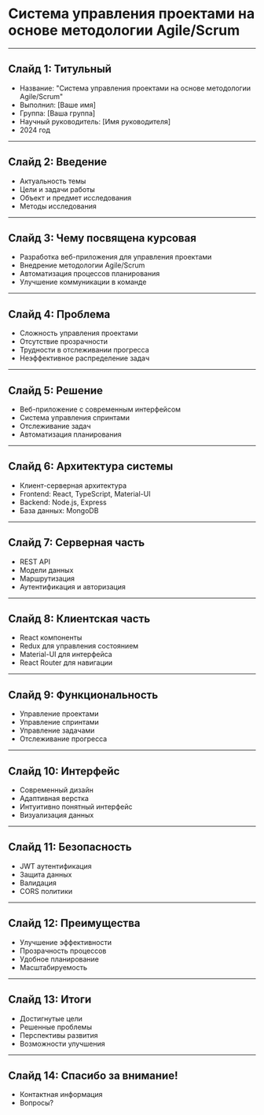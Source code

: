# Система управления проектами на основе методологии Agile/Scrum

---

## Слайд 1: Титульный
- Название: "Система управления проектами на основе методологии Agile/Scrum"
- Выполнил: [Ваше имя]
- Группа: [Ваша группа]
- Научный руководитель: [Имя руководителя]
- 2024 год

---

## Слайд 2: Введение
- Актуальность темы
- Цели и задачи работы
- Объект и предмет исследования
- Методы исследования

---

## Слайд 3: Чему посвящена курсовая
- Разработка веб-приложения для управления проектами
- Внедрение методологии Agile/Scrum
- Автоматизация процессов планирования
- Улучшение коммуникации в команде

---

## Слайд 4: Проблема
- Сложность управления проектами
- Отсутствие прозрачности
- Трудности в отслеживании прогресса
- Неэффективное распределение задач

---

## Слайд 5: Решение
- Веб-приложение с современным интерфейсом
- Система управления спринтами
- Отслеживание задач
- Автоматизация планирования

---

## Слайд 6: Архитектура системы
- Клиент-серверная архитектура
- Frontend: React, TypeScript, Material-UI
- Backend: Node.js, Express
- База данных: MongoDB

---

## Слайд 7: Серверная часть
- REST API
- Модели данных
- Маршрутизация
- Аутентификация и авторизация

---

## Слайд 8: Клиентская часть
- React компоненты
- Redux для управления состоянием
- Material-UI для интерфейса
- React Router для навигации

---

## Слайд 9: Функциональность
- Управление проектами
- Управление спринтами
- Управление задачами
- Отслеживание прогресса

---

## Слайд 10: Интерфейс
- Современный дизайн
- Адаптивная верстка
- Интуитивно понятный интерфейс
- Визуализация данных

---

## Слайд 11: Безопасность
- JWT аутентификация
- Защита данных
- Валидация
- CORS политики

---

## Слайд 12: Преимущества
- Улучшение эффективности
- Прозрачность процессов
- Удобное планирование
- Масштабируемость

---

## Слайд 13: Итоги
- Достигнутые цели
- Решенные проблемы
- Перспективы развития
- Возможности улучшения

---

## Слайд 14: Спасибо за внимание!
- Контактная информация
- Вопросы? 